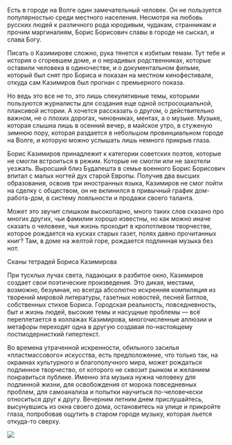 Есть в городе на Волге один замечательный человек. Он не пользуется популярностью среди местного населения. Несмотря на любовь русских людей к различного рода юродивым, чудакам, странникам и прочим маргиналиям, Борис Борисович славы в городе не сыскал, и слава Богу.

Писать о Казимирове сложно, рука тянется к избитым темам. Тут тебе и история о сгоревшем доме, и о нерадивых родственниках, которые оставили человека в одиночестве, и о документальном фильме, который был снят про Бориса и показан на местном кинофестивале, откуда сам Казимиров был прогнан с премьерного показа.

Но ведь это все не то, это лишь спекулятивные темы, которыми пользуются журналисты для создания еще одной остросоциальной, плаксивой истории. А хочется рассказать о другом, о действительно важном, не о плохих дорогах, чиновниках, ментах, а о музыке. Музыке, которая слышна лишь в осенний вечер, в майское утро, в стуженую зимнюю пору, которая раздается в небольшом провинциальном городе на Волге, и которую можно услышать лишь немного прикрыв глаза. 

Борис Казимиров принадлежит к категории советских поэтов, которые не смогли встроиться в режим. Которые не смогли или не захотели уезжать. Выросший близ Будапешта в семье военного Борис Борисович впитал с малых ногтей дух старой Европы. Получив два высших образования, освоив три иностранных языка, Казимиров не смог пойти на сделку с обществом, он не вклинился в привычный график дом-работа-дом, в систему лояльности и продажи своего таланта.

Может это звучит слишком высокопарно, много таких слов сказано про многих других, чьи фамилии хорошо известны, но как можно иначе сказать о человеке, чья жизнь проходит в кропотливом творчестве, которое рождается на кусках старых газет, полях давно прочитанных книг? Там, в доме на желтой горе, рождается подлинная музыка без нот. 

Сканы тетрадей Бориса Казимирова

При тусклых лучах света, падающих в разбитое окно, Казимиров создает свои поэтические произведения. Это дикая, местами, возможно, безумная, но всегда абсолютно искренняя компиляция из творений мировой литературы, газетных новостей, песней Битлов, собственных стихов Бориса. Городская реальность, повседневность, быт и жизнь людей, высокие темы и насущные проблемы — всё переплетается в коллажах Казимирова, многочисленные аллюзии и метафоры переходят одна в другую создавая по-настоящему постмодернисткий гипертекст. 

Во времена утраченной искренности, обильного засилья «пластмассового» искусства, есть предположение, что только так, на окраинах культурного и благополучного мира, может рождаться подлинное творчество, от которого не сквозит рынком и желанием понравиться публике. Именно эта музыка нужна человеку для подлинной жизни, для освобождения от морока повседневных проблем, для самоанализа и попытки научиться по-человечески относиться друг к другу. Вечерним летним днем прислушайтесь, высунувшись из окна своего дома, остановитесь на улице и прикройте глаза, попробовав ощутить в старом городе музыку, которая льется откуда-то сверху.

![](https://assets.discours.io/unsafe/900x/production/image/695c02f0-a54e-11e8-bfc7-9b5979ddfe3f.jpeg)
